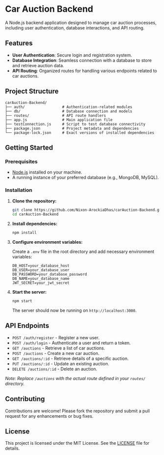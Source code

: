 # Car Auction Backend

A Node.js backend application designed to manage car auction processes, including user authentication, database interactions, and API routing.

## Features

- **User Authentication**: Secure login and registration system.
- **Database Integration**: Seamless connection with a database to store and retrieve auction data.
- **API Routing**: Organized routes for handling various endpoints related to car auctions.

## Project Structure

```
carAuction-Backend/
├── auth/                 # Authentication-related modules
├── db/                   # Database connection and models
├── routes/               # API route handlers
├── app.js                # Main application file
├── testConnection.js     # Script to test database connectivity
├── package.json          # Project metadata and dependencies
└── package-lock.json     # Exact versions of installed dependencies
```

## Getting Started

### Prerequisites

- [Node.js](https://nodejs.org/) installed on your machine.
- A running instance of your preferred database (e.g., MongoDB, MySQL).

### Installation

1. **Clone the repository:**

   ```bash
   git clone https://github.com/Nixon-ArockiaDhas/carAuction-Backend.git
   cd carAuction-Backend
   ```

2. **Install dependencies:**

   ```bash
   npm install
   ```

3. **Configure environment variables:**

   Create a `.env` file in the root directory and add necessary environment variables:

   ```env
   DB_HOST=your_database_host
   DB_USER=your_database_user
   DB_PASSWORD=your_database_password
   DB_NAME=your_database_name
   JWT_SECRET=your_jwt_secret
   ```

4. **Start the server:**

   ```bash
   npm start
   ```

   The server should now be running on `http://localhost:3000`.

## API Endpoints

- `POST /auth/register` - Register a new user.
- `POST /auth/login` - Authenticate a user and return a token.
- `GET /auctions` - Retrieve a list of car auctions.
- `POST /auctions` - Create a new car auction.
- `GET /auctions/:id` - Retrieve details of a specific auction.
- `PUT /auctions/:id` - Update an existing auction.
- `DELETE /auctions/:id` - Delete an auction.

*Note: Replace `/auctions` with the actual route defined in your `routes/` directory.*

## Contributing

Contributions are welcome! Please fork the repository and submit a pull request for any enhancements or bug fixes.

## License

This project is licensed under the MIT License. See the [LICENSE](LICENSE) file for details.